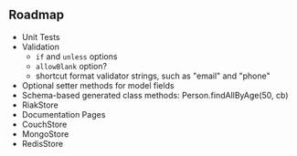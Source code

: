 Roadmap
-------

* Unit Tests
* Validation
  * `if` and `unless` options
  * `allowBlank` option?
  * shortcut format validator strings, such as "email" and "phone"
* Optional setter methods for model fields
* Schema-based generated class methods: Person.findAllByAge(50, cb)
* RiakStore
* Documentation Pages
* CouchStore
* MongoStore
* RedisStore
